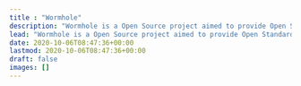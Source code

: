 ```yaml
---
title : "Wormhole"
description: "Wormhole is a Open Source project aimed to provide Open Standard allows people on different apps to communicate with each other by secure, fast, and reliable protocol."
lead: "Wormhole is a Open Source project aimed to provide Open Standard allows people on different apps to communicate with each other by secure, fast, and reliable protocol."
date: 2020-10-06T08:47:36+00:00
lastmod: 2020-10-06T08:47:36+00:00
draft: false
images: []
---
```


